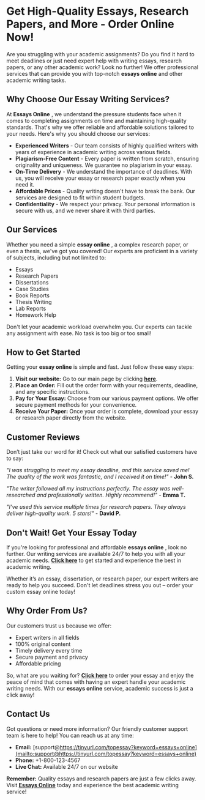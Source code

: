 # Get High-Quality Essays, Research Papers, and More - Order Online Now!

Are you struggling with your academic assignments? Do you find it hard to meet deadlines or just need expert help with writing essays, research papers, or any other academic work? Look no further! We offer professional services that can provide you with top-notch **essays online** and other academic writing tasks.

## Why Choose Our **Essay Writing Services?**

At **Essays Online** , we understand the pressure students face when it comes to completing assignments on time and maintaining high-quality standards. That's why we offer reliable and affordable solutions tailored to your needs. Here's why you should choose our services:

- **Experienced Writers** - Our team consists of highly qualified writers with years of experience in academic writing across various fields.
- **Plagiarism-Free Content** - Every paper is written from scratch, ensuring originality and uniqueness. We guarantee no plagiarism in your essay.
- **On-Time Delivery** - We understand the importance of deadlines. With us, you will receive your essay or research paper exactly when you need it.
- **Affordable Prices** - Quality writing doesn't have to break the bank. Our services are designed to fit within student budgets.
- **Confidentiality** - We respect your privacy. Your personal information is secure with us, and we never share it with third parties.

## Our Services

Whether you need a simple **essay online** , a complex research paper, or even a thesis, we've got you covered! Our experts are proficient in a variety of subjects, including but not limited to:

- Essays
- Research Papers
- Dissertations
- Case Studies
- Book Reports
- Thesis Writing
- Lab Reports
- Homework Help

Don't let your academic workload overwhelm you. Our experts can tackle any assignment with ease. No task is too big or too small!

## How to Get Started

Getting your **essay online** is simple and fast. Just follow these easy steps:

1. **Visit our website:** Go to our main page by clicking [**here**](https://tinyurl.com/topessay?keyword=essays+online).
2. **Place an Order:** Fill out the order form with your requirements, deadline, and any specific instructions.
3. **Pay for Your Essay:** Choose from our various payment options. We offer secure payment methods for your convenience.
4. **Receive Your Paper:** Once your order is complete, download your essay or research paper directly from the website.

## Customer Reviews

Don’t just take our word for it! Check out what our satisfied customers have to say:

_"I was struggling to meet my essay deadline, and this service saved me! The quality of the work was fantastic, and I received it on time!"_ - **John S.**

_"The writer followed all my instructions perfectly. The essay was well-researched and professionally written. Highly recommend!"_ - **Emma T.**

_"I’ve used this service multiple times for research papers. They always deliver high-quality work. 5 stars!"_ - **David P.**

## Don't Wait! Get Your Essay Today

If you're looking for professional and affordable **essays online** , look no further. Our writing services are available 24/7 to help you with all your academic needs. **[Click here](https://tinyurl.com/topessay?keyword=essays+online)** to get started and experience the best in academic writing.

Whether it’s an essay, dissertation, or research paper, our expert writers are ready to help you succeed. Don't let deadlines stress you out – order your custom essay online today!

## Why Order From Us?

Our customers trust us because we offer:

- Expert writers in all fields
- 100% original content
- Timely delivery every time
- Secure payment and privacy
- Affordable pricing

So, what are you waiting for? **[Click here](https://tinyurl.com/topessay?keyword=essays+online)** to order your essay and enjoy the peace of mind that comes with having an expert handle your academic writing needs. With our **essays online** service, academic success is just a click away!

## Contact Us

Got questions or need more information? Our friendly customer support team is here to help! You can reach us at any time:

- **Email:** [support@https://tinyurl.com/topessay?keyword=essays+online](mailto:support@https://tinyurl.com/topessay?keyword=essays+online)
- **Phone:** +1-800-123-4567
- **Live Chat:** Available 24/7 on our website

**Remember:** Quality essays and research papers are just a few clicks away. Visit [**Essays Online**](https://tinyurl.com/topessay?keyword=essays+online) today and experience the best academic writing service!
